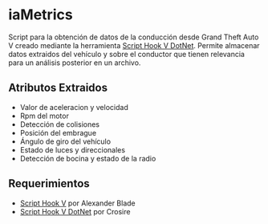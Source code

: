# iaMetrics
Script para la obtención de datos de la conducción desde Grand Theft Auto V creado mediante la herramienta [Script Hook V DotNet](https://github.com/crosire/scripthookvdotnet).
Permite almacenar datos extraidos del vehículo y sobre el conductor que tienen relevancia para un análisis posterior en un archivo.
## Atributos Extraidos
* Valor de aceleracion y velocidad
* Rpm del motor
* Detección de colisiones
* Posición del embrague
* Ángulo de giro del vehículo
* Estado de luces y direccionales
* Detección de bocina y estado de la radio
## Requerimientos
* [Script Hook V](https://www.dev-c.com/gtav/scripthookv/) por Alexander Blade
* [Script Hook V DotNet](https://github.com/crosire/scripthookvdotnet) por Crosire
